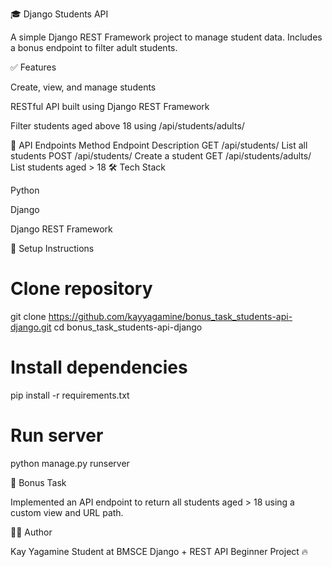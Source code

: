 🎓 Django Students API

A simple Django REST Framework project to manage student data.
Includes a bonus endpoint to filter adult students.

✅ Features

Create, view, and manage students

RESTful API built using Django REST Framework

Filter students aged above 18 using /api/students/adults/

🔗 API Endpoints
Method	Endpoint	Description
GET	/api/students/	List all students
POST	/api/students/	Create a student
GET	/api/students/adults/	List students aged > 18
🛠️ Tech Stack

Python

Django

Django REST Framework

🚀 Setup Instructions
# Clone repository
git clone https://github.com/kayyagamine/bonus_task_students-api-django.git
cd bonus_task_students-api-django

# Install dependencies
pip install -r requirements.txt

# Run server
python manage.py runserver

📎 Bonus Task

Implemented an API endpoint to return all students aged > 18 using a custom view and URL path.

👨‍💻 Author

Kay Yagamine
Student at BMSCE
Django + REST API Beginner Project 🔥
